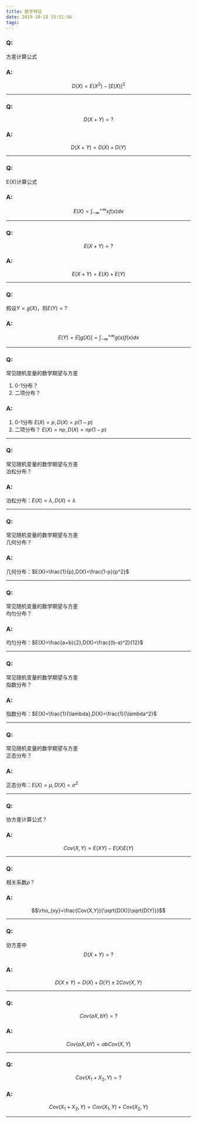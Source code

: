 ```yaml
---
title: 数字特征
date: 2019-10-18 15:51:56
tags:
---
```


### Q:
方差计算公式

### A:
$$D(X)=E(X^2)-[E(X)]^2$$

---
### Q:
$$D(X+Y)=?$$

### A:
$$D(X+Y)=D(X)+D(Y)$$

---
### Q:
E(X)计算公式

### A:
$$E(X)=\int^{+\infty}_{-\infty}xf(x)dx$$

---
### Q:
$$E(X+Y)=?$$

### A:
$$E(X+Y)=E(X)+E(Y)$$

---
### Q:
假设$Y=g(X)$，则$E(Y)=?$

### A:
$$E(Y)=E[g(X)]=\int^{+\infty}_{-\infty}g(x)f(x)dx$$

---
### Q:
常见随机变量的数学期望与方差  
1. 0-1分布？  
2. 二项分布？  

### A:
1. 0-1分布 $E(X)=p,D(X)=p(1-p)$  
2. 二项分布？ $E(X)=np,D(X)=np(1-p)$

---
### Q:
常见随机变量的数学期望与方差  
泊松分布？  

### A:
泊松分布：$E(X)=\lambda,D(X)=\lambda$  

---
### Q:
常见随机变量的数学期望与方差  
几何分布？

### A:
几何分布：$E(X)=\frac{1}{p},D(X)=\frac{1-p}{p^2}$  

---
### Q:
常见随机变量的数学期望与方差  
均匀分布？

### A:
均匀分布：$E(X)=\frac{a+b}{2},D(X)=\frac{(b-a)^2}{12}$

---
### Q:
常见随机变量的数学期望与方差  
指数分布？

### A:
指数分布：$E(X)=\frac{1}{\lambda},D(X)=\frac{1}{\lambda^2}$

---
### Q:
常见随机变量的数学期望与方差  
正态分布？

### A:
正态分布：$E(X)=\mu,D(X)=\sigma^2$

---
### Q:
协方差计算公式？

### A:
$$Cov(X,Y)=E(XY)-E(X)E(Y)$$

---
### Q:
相关系数$\rho$？

### A:
$$\rho_{xy}=\frac{Cov(X,Y)}{\sqrt{D(X)}\sqrt{D(Y)}}$$

---
### Q:
协方差中  
$$D(X+Y)=?$$

### A:
$$D(X\pm Y)=D(X)+D(Y)\pm2Cov(X,Y)$$

---
### Q:
$$Cov(aX,bY)=?$$

### A:
$$Cov(aX,bY)=abCov(X,Y)$$

---
### Q:
$$Cov(X_1+X_2,Y)=?$$

### A:
$$Cov(X_1+X_2,Y)=Cov(X_1,Y)+Cov(X_2,Y)$$

---
